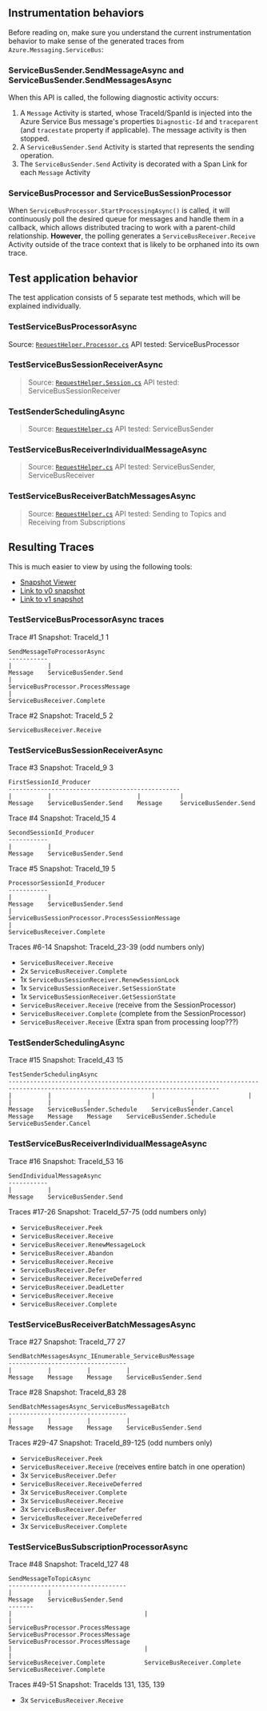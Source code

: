 ## Instrumentation behaviors
Before reading on, make sure you understand the current instrumentation behavior to make sense of the generated traces from `Azure.Messaging.ServiceBus`:

### ServiceBusSender.SendMessageAsync and ServiceBusSender.SendMessagesAsync
When this API is called, the following diagnostic activity occurs:
1. A `Message` Activity is started, whose TraceId/SpanId is injected into the Azure Service Bus message's properties `Diagnostic-Id` and `traceparent` (and `tracestate` property if applicable). The message activity is then stopped.
2. A `ServiceBusSender.Send` Activity is started that represents the sending operation.
3. The `ServiceBusSender.Send` Activity is decorated with a Span Link for each `Message` Activity

### ServiceBusProcessor and ServiceBusSessionProcessor
When `ServiceBusProcessor.StartProcessingAsync()` is called, it will continuously poll the desired queue for messages and handle them in a callback, which allows distributed tracing to work with a parent-child relationship. **However**, the polling generates a `ServiceBusReceiver.Receive` Activity outside of the trace context that is likely to be orphaned into its own trace.

## Test application behavior
The test application consists of 5 separate test methods, which will be explained individually.

### TestServiceBusProcessorAsync
Source: [`RequestHelper.Processor.cs`](./RequestHelper.Processor.cs)
API tested: ServiceBusProcessor

### TestServiceBusSessionReceiverAsync
> Source: [`RequestHelper.Session.cs`](./RequestHelper.Session.cs)
API tested: ServiceBusSessionReceiver

### TestSenderSchedulingAsync
> Source: [`RequestHelper.cs`](./RequestHelper.cs)
API tested: ServiceBusSender

### TestServiceBusReceiverIndividualMessageAsync
> Source: [`RequestHelper.cs`](./RequestHelper.cs)
API tested: ServiceBusSender, ServiceBusReceiver

### TestServiceBusReceiverBatchMessagesAsync
> Source: [`RequestHelper.cs`](./RequestHelper.cs)
API tested: Sending to Topics and Receiving from Subscriptions


## Resulting Traces
This is much easier to view by using the following tools:
- [Snapshot Viewer](https://andrewlock.github.io/DatadogSpanSnapshotViewer/)
- [Link to v0 snapshot](../../../snapshots/AzureServiceBusTests.SchemaV0.verified.txt)
- [Link to v1 snapshot](../../../snapshots/AzureServiceBusTests.SchemaV1.verified.txt)
### TestServiceBusProcessorAsync traces
Trace #1
Snapshot: TraceId_1 1

```plaintext
SendMessageToProcessorAsync
-----------
|          |
Message    ServiceBusSender.Send
|
ServiceBusProcessor.ProcessMessage
|
ServiceBusReceiver.Complete
```

Trace #2
Snapshot: TraceId_5 2

```plaintext
ServiceBusReceiver.Receive
```

### TestServiceBusSessionReceiverAsync
Trace #3
Snapshot: TraceId_9 3

```plaintext
FirstSessionId_Producer
------------------------------------------------
|          |                        |           |
Message    ServiceBusSender.Send    Message     ServiceBusSender.Send
```

Trace #4
Snapshot: TraceId_15 4

```plaintext
SecondSessionId_Producer
-----------
|          |
Message    ServiceBusSender.Send
```

Trace #5
Snapshot: TraceId_19 5

```plaintext
ProcessorSessionId_Producer
-----------
|          |
Message    ServiceBusSender.Send
|
ServiceBusSessionProcessor.ProcessSessionMessage
|
ServiceBusReceiver.Complete
```

Traces #6-14
Snapshot: TraceId_23-39 (odd numbers only)

- `ServiceBusReceiver.Receive`
- 2x `ServiceBusReceiver.Complete`
- 1x `ServiceBusSessionReceiver.RenewSessionLock`
- 1x `ServiceBusSessionReceiver.SetSessionState`
- 1x `ServiceBusSessionReceiver.GetSessionState`
- `ServiceBusReceiver.Receive` (receive from the SessionProcessor)
- `ServiceBusReceiver.Complete` (complete from the SessionProcessor)
- `ServiceBusReceiver.Receive` (Extra span from processing loop???)

### TestSenderSchedulingAsync

Trace #15
Snapshot: TraceId_43 15

```plaintext
TestSenderSchedulingAsync
---------------------------------------------------------------------------------------------------------------------------------
|          |                            |                          |          |          |          |                            |
Message    ServiceBusSender.Schedule    ServiceBusSender.Cancel    Message    Message    Message    ServiceBusSender.Schedule    ServiceBusSender.Cancel
```

### TestServiceBusReceiverIndividualMessageAsync


Trace #16
Snapshot: TraceId_53 16

```plaintext
SendIndividualMessageAsync
-----------
|          |
Message    ServiceBusSender.Send
```

Traces #17-26
Snapshot: TraceId_57-75 (odd numbers only)

- `ServiceBusReceiver.Peek`
- `ServiceBusReceiver.Receive`
- `ServiceBusReceiver.RenewMessageLock`
- `ServiceBusReceiver.Abandon`
- `ServiceBusReceiver.Receive`
- `ServiceBusReceiver.Defer`
- `ServiceBusReceiver.ReceiveDeferred`
- `ServiceBusReceiver.DeadLetter`
- `ServiceBusReceiver.Receive`
- `ServiceBusReceiver.Complete`

### TestServiceBusReceiverBatchMessagesAsync

Trace #27
Snapshot: TraceId_77 27

```plaintext
SendBatchMessagesAsync_IEnumerable_ServiceBusMessage
---------------------------------
|          |          |          |
Message    Message    Message    ServiceBusSender.Send
```

Trace #28
Snapshot: TraceId_83 28

```plaintext
SendBatchMessagesAsync_ServiceBusMessageBatch
---------------------------------
|          |          |          |
Message    Message    Message    ServiceBusSender.Send
```

Traces #29-47
Snapshot: TraceId_89-125 (odd numbers only)

- `ServiceBusReceiver.Peek`
- `ServiceBusReceiver.Receive` (receives entire batch in one operation)
- 3x `ServiceBusReceiver.Defer`
- `ServiceBusReceiver.ReceiveDeferred`
- 3x `ServiceBusReceiver.Complete`
- 3x `ServiceBusReceiver.Receive`
- 3x `ServiceBusReceiver.Defer`
- `ServiceBusReceiver.ReceiveDeferred`
- 3x `ServiceBusReceiver.Complete`

### TestServiceBusSubscriptionProcessorAsync

Trace #48
Snapshot: TraceId_127 48

```plaintext
SendMessageToTopicAsync
---------------------------------
|          |
Message    ServiceBusSender.Send
-------
|                                     |                                     |
ServiceBusProcessor.ProcessMessage    ServiceBusProcessor.ProcessMessage    ServiceBusProcessor.ProcessMessage
|                                     |                                     |
ServiceBusReceiver.Complete           ServiceBusReceiver.Complete           ServiceBusReceiver.Complete
```

Traces #49-51
Snapshot: TraceIds 131, 135, 139

- 3x `ServiceBusReceiver.Receive`
